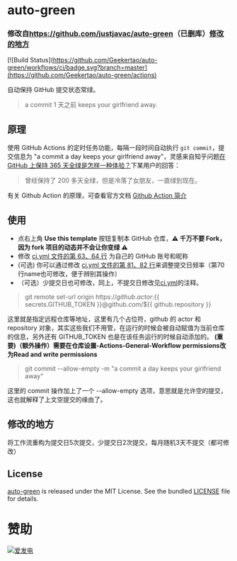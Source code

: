 # auto-green
### 修改自<https://github.com/justjavac/auto-green>（已删库）[修改的地方](https://github.com/Geekertao/auto-green/blob/main/README.md#%E4%BF%AE%E6%94%B9%E7%9A%84%E5%9C%B0%E6%96%B9)

[![Build Status](https://github.com/Geekertao/auto-green/workflows/ci/badge.svg?branch=master](https://github.com/Geekertao/auto-green/actions)

自动保持 GitHub 提交状态常绿。

> a commit 1 天之前 keeps your girlfriend away.

## 原理

使用 GitHub Actions 的定时任务功能，每隔一段时间自动执行 `git commit`，提交信息为 "a commit a day keeps your girlfriend away"，灵感来自知乎问题[在 GitHub 上保持 365 天全绿是怎样一种体验？](https://www.zhihu.com/question/34043434/answer/57826281)下某用户的回答：

> 曾经保持了 200 多天全绿，但是冷落了女朋友，一直绿到现在。

有关 Github Action 的原理，可查看官方文档 [Github Action 简介](https://docs.github.com/cn/actions/learn-github-actions/introduction-to-github-actions)

## 使用

- 点右上角 **Use this template** 按钮复制本 GitHub 仓库，**:warning: 千万不要 Fork，因为 fork 项目的动态并不会让你变绿 :warning:**
- 修改 [ci.yml 文件的第 63、64 行](./.github/workflows/ci.yml#L63-L64) 为自己的 GitHub 账号和昵称
- (可选) 你可以通过修改 [ci.yml 文件的第 81、82 行](./.github/workflows/ci.yml#L77-L78)来调整提交日频率（第70行name也可修改，便于辨别其操作）
- （可选）少提交日也可修改，同上，不提交日修改见[ci.yml](./.github/workflows/ci.yml)的注释。


> git remote set-url origin https://${{ github.actor }}:${{ secrets.GITHUB_TOKEN }}@github.com/${{ github.repository }}

这里就是指定远程仓库等地址，这里有几个占位符，github 的 actor 和 repository 对象，其实这些我们不用管，在运行的时候会被自动赋值为当前仓库的信息，另外还有 GITHUB_TOKEN 也是在该任务运行的时候自动添加的。
**(重要)（额外操作）需要在仓库设置-Actions-General-Workflow permissions改为Read and write permissions**

> git commit --allow-empty -m "a commit a day keeps your girlfriend away"

这里的 commit 操作加上了一个 --allow-empty 选项，意思就是允许空的提交，这也就解释了上文空提交的缘由了。

## 修改的地方
将工作流重构为提交日5次提交，少提交日2次提交，每月随机3天不提交（都可修改）

## License

[auto-green](https://github.com/Geekertao/auto-green) is released under the MIT License. See the bundled [LICENSE](./LICENSE) file for details.

# 赞助
<a href="https://afdian.com/a/Geekertao" target="_blank" rel="noopener noreferrer" style="flex-shrink: 0;">
      <img src="https://img.shields.io/badge/💵_爱发电-FF4D4D?style=flat-square&logo=usd&logoColor=white" alt="爱发电" style="max-height: 28px;">
    </a>
